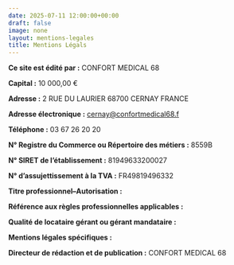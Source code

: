 ```yaml
---
date: 2025-07-11 12:00:00+00:00
draft: false
image: none
layout: mentions-legales
title: Mentions Légals
---
```


**Ce site est édité par :**  CONFORT MEDICAL 68

**Capital :** 10 000,00 €  

**Adresse :** 2 RUE DU LAURIER 68700 CERNAY FRANCE

**Adresse électronique :** cernay@confortmedical68.f

**Téléphone :** 03 67 26 20 20

**N° Registre du Commerce ou Répertoire des métiers :**  8559B

**N° SIRET de l’établissement :** 81949633200027

**N° d’assujettissement à la TVA :** FR49819496332

**Titre professionnel–Autorisation :**

**Référence aux règles professionnelles applicables :**

**Qualité de locataire gérant ou gérant mandataire :**

**Mentions légales spécifiques :**

**Directeur de rédaction et de publication :** CONFORT MEDICAL 68